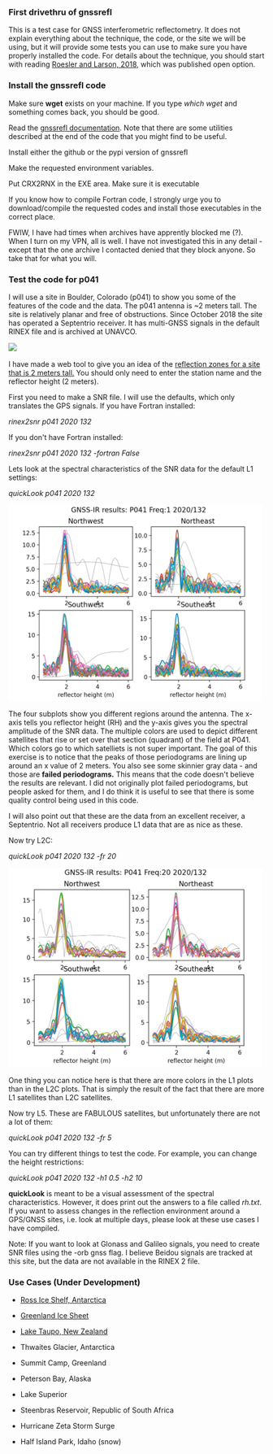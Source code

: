 ### First drivethru of gnssrefl

This is a test case for GNSS interferometric reflectometry. 
It does not explain everything about the technique, the code, or 
the site we will be using, but it will provide some tests you can use 
to make sure you have properly installed the code. For details about the technique, 
you should start with reading [Roesler and Larson, 2018](https://link.springer.com/article/10.1007/s10291-018-0744-8), 
which was published open option.  

### Install the gnssrefl code 

Make sure **wget** exists on your machine.  If you type *which wget* and something comes back, you should be good.

Read the [gnssrefl documentation](https://github.com/kristinemlarson/gnssrefl). 
Note that there are some utilities described at the end of the code that you might
find to be useful.

Install either the github or the pypi version of gnssrefl

Make the requested environment variables. 

Put CRX2RNX in the EXE area. Make sure it is executable

If you know how to compile Fortran code, I strongly urge you to download/compile the requested
codes and install those executables in the correct place.

FWIW, I have had times when archives have apprently blocked me (?). When I turn on my VPN,
all is well. I have not investigated this in any detail - except that the one archive
I contacted denied that they block anyone. So take that for what you will. 

### Test the code for p041

I will use a site in Boulder, Colorado (p041) to show you some of the features of the code and the data.
The p041 antenna is ~2 meters tall. The site is relatively planar and free of obstructions.
Since October 2018 the site has operated a Septentrio receiver. It has multi-GNSS signals in the 
default RINEX file and is archived at UNAVCO.

<img src="https://gnss-reflections.org/static/images/P041.jpg" width="500">

I have made a web tool to give you an idea of the [reflection zones for a site that is 2 meters tall.](https://gnss-reflections.org/rzones)
You should only need to enter the station name and the reflector height (2 meters).

First you need to make a SNR file. I will use the defaults, which only translates the GPS signals. If you have Fortran installed: 

*rinex2snr p041 2020 132*

If you don't have Fortran installed:

*rinex2snr p041 2020 132 -fortran False*

Lets look at the spectral characteristics of the SNR data for the default L1 settings:

*quickLook p041 2020 132* 

<img src="p041-l1.png" width="500"/>

The four subplots show you different regions around the antenna. The x-axis tells you 
reflector height (RH) and the y-axis gives you the spectral amplitude of the SNR data.
The multiple colors are used to depict different satellites that rise or set over that
section (quadrant) of the field at P041. Which colors go to which satelliets is not super important.
The goal of this exercise is to notice that the peaks of those periodograms are lining up
around an x value of 2 meters. You also see some skinnier gray data - and those are **failed periodograms.**
This means that the code doesn't believe the results are relevant.  I did not originally plot failed
periodograms, but people asked for them, and I do think it is useful to see that there is some
quality control being used in this code.

I will also point out that these are the data from an excellent receiver, a Septentrio.
Not all receivers produce L1 data that are as nice as these.

Now try L2C:

*quickLook p041 2020 132 -fr 20* 

<img src="p041-l2c.png" width="500"/>

One thing you can notice here is that there are more colors in the L1 plots than in the L2C 
plots. That is simply the result of the fact that there are more L1 satellites than L2C satellites.

Now try L5. These are FABULOUS satellites, but unfortunately there are not a lot of them:

*quickLook p041 2020 132 -fr 5* 

You can try different things to test the code. For example, you can change the height restrictions:

*quickLook p041 2020 132 -h1 0.5 -h2 10* 

**quickLook** is meant to be a visual assessment of the spectral characteristics. However, 
it does print out the answers to a file called *rh.txt*. If you want to assess changes in the reflection
environment around a GPS/GNSS sites, i.e. look at multiple days, please look at these use cases I have compiled.

Note: If you want to look at Glonass and Galileo signals, you need to create SNR files using the -orb gnss flag.
I believe Beidou signals are tracked at this site, but the data are not available in the RINEX 2 file.

### Use Cases (Under Development)

* [Ross Ice Shelf, Antarctica](lorg_use.md)

* [Greenland Ice Sheet](gls1_use.md)

* [Lake Taupo, New Zealand](tgho_use.md)

* Thwaites Glacier, Antarctica

* Summit Camp, Greenland

* Peterson Bay, Alaska

* Lake Superior

* Steenbras Reservoir, Republic of South Africa

* Hurricane Zeta Storm Surge

* Half Island Park, Idaho (snow)



